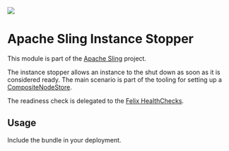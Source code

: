 [<img src="https://sling.apache.org/res/logos/sling.png"/>](https://sling.apache.org)

# Apache Sling Instance Stopper

This module is part of the [Apache Sling](https://sling.apache.org) project.

The instance stopper allows an instance to the shut down as soon as it is considered ready.
The main scenario is part of the tooling for setting up a [CompositeNodeStore](https://jackrabbit.apache.org/oak/docs/nodestore/compositens.html).

The readiness check is delegated to the [Felix HealthChecks](https://github.com/apache/felix-dev/tree/master/healthcheck).

## Usage

Include the bundle in your deployment.
